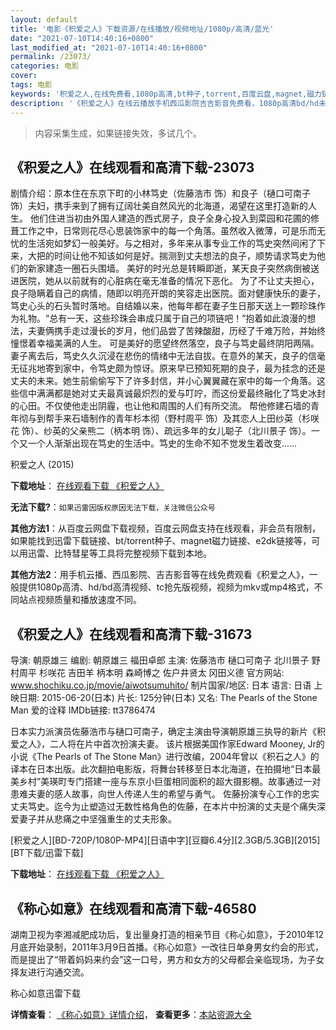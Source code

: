 ```yaml
---
layout: default
title: '电影《积爱之人》下载资源/在线播放/视频地址/1080p/高清/蓝光'
date: "2021-07-10T14:40:16+0800"
last_modified_at: "2021-07-10T14:40:16+0800"
permalink: /23073/
categories: 电影
cover:
tags: 电影
keywords: '积爱之人,在线免费看,1080p高清,bt种子,torrent,百度云盘,magnet,磁力链,迅雷下载资源'
description: '《积爱之人》在线云播放手机西瓜影院吉吉影音免费看，1080p高清bd/hd未删减完整版和tc抢先枪版，mkv/mp4格式，附带bt/torrent种子、magnet/磁力链、百度云盘、网盘资源迅雷下载链接'
---
```


>内容采集生成，如果链接失效，多试几个。


## 《积爱之人》在线观看和高清下载-23073

剧情介绍：原本住在东京下町的小林笃史（佐藤浩市 饰）和良子（樋口可南子 饰）夫妇，携手来到了拥有辽阔壮美自然风光的北海道，渴望在这里打造新的人生。   他们住进当初由外国人建造的西式房子，良子全身心投入到菜园和花圃的修葺工作之中，日常则花尽心思装饰家中的每一个角落。虽然收入微薄，可是乐而无忧的生活宛如梦幻一般美好。与之相对，多年来从事专业工作的笃史突然间闲了下来，大把的时间让他不知该如何是好。揣测到丈夫想法的良子，顺势请求笃史为他们的新家建造一圈石头围墙。   美好的时光总是转瞬即逝，某天良子突然病倒被送进医院，她从以前就有的心脏病在毫无准备的情况下恶化。   为了不让丈夫担心，良子隐瞒着自己的病情，随即以明亮开朗的笑容走出医院。面对健康快乐的妻子，笃史心头的石头暂时落地。自结婚以来，他每年都在妻子生日那天送上一颗珍珠作为礼物。“总有一天，这些珍珠会串成只属于自己的项链吧！”抱着如此浪漫的想法，夫妻俩携手走过漫长的岁月，他们品尝了苦辣酸甜，历经了千难万险，并始终憧憬着幸福美满的人生。   可是美好的愿望终然落空，良子与笃史最终阴阳两隔。   妻子离去后，笃史久久沉浸在悲伤的情绪中无法自拔。在意外的某天，良子的信毫无征兆地寄到家中，令笃史颇为惊讶。原来早已预知死期的良子，最为挂念的还是丈夫的未来。她生前偷偷写下了许多封信，并小心翼翼藏在家中的每一个角落。这些信中满满都是她对丈夫最真诚最炽烈的爱与叮咛，而这份爱最终融化了笃史冰封的心田。不仅使他走出阴霾，也让他和周围的人们有所交流。   帮他修建石墙的青年彻与到帮手来石墙制作的青年杉本彻（野村周平 饰）及其恋人上田纱英（杉咲花 饰）、纱英的父亲熊二（柄本明 饰）、疏远多年的女儿聪子（北川景子 饰）。一个又一个人渐渐出现在笃史的生活中。笃史的生命不知不觉发生着改变……


积爱之人 (2015)

**下载地址**： [在线观看下载 《积爱之人》](https://www.btbtdy.me/btdy/dy79.html) 


**无法下载?**：`如果迅雷因版权原因无法下载，关注微信公众号 `

**其他方法1**：从百度云网盘下载视频，百度云网盘支持在线观看，非会员有限制，如果能找到迅雷下载链接、bt/torrent种子、magnet磁力链接、e2dk链接等，可以用迅雷、比特彗星等工具将完整视频下载到本地。

**其他方法2**：用手机云播、西瓜影院、吉吉影音等在线免费观看《积爱之人》，一般提供1080p高清、hd/bd高清视频、tc抢先版视频，视频为mkv或mp4格式，不同站点视频质量和播放速度不同。


## 《积爱之人》在线观看和高清下载-31673

导演: 朝原雄三 编剧: 朝原雄三 福田卓郎 主演: 佐藤浩市 樋口可南子 北川景子 野村周平 杉咲花 吉田羊 柄本明 森崎博之 佐户井贤太 冈田义德 官方网站: www.shochiku.co.jp/movie/aiwotsumuhito/ 制片国家/地区: 日本 语言: 日语 上映日期: 2015-06-20(日本) 片长: 125分钟(日本) 又名: The Pearls of the Stone Man 爱的诠释 IMDb链接: tt3786474

日本实力派演员佐藤浩市与樋口可南子，确定主演由导演朝原雄三执导的新片《积爱之人》，二人将在片中首次扮演夫妻。 该片根据美国作家Edward Mooney, Jr的小说《The Pearls of The Stone Man》进行改编，2004年曾以《积石之人》的译本在日本出版。此次翻拍电影版，将舞台转移至日本北海道，在拍摄地“日本最美乡村”美瑛町专门搭建一座与东京小巨蛋相同面积的超大摄影棚。故事通过一对患难夫妻的感人故事，向世人传递人生的希望与勇气。 佐藤扮演专心工作的忠实丈夫笃史。迄今为止塑造过无数性格角色的佐藤，在本片中扮演的丈夫是个痛失深爱妻子并从悲痛之中坚强重生的丈夫形象。


[积爱之人][BD-720P/1080P-MP4][日语中字][豆瓣6.4分][2.3GB/5.3GB][2015][BT下载/迅雷下载]

**下载地址**： [在线观看下载 《积爱之人》](https://www.btdx8.com/torrent/the_pearls_of_the_stone_man_2015.html) 


## 《称心如意》在线观看和高清下载-46580

湖南卫视为李湘减肥成功后，复出量身打造的相亲节目《称心如意》，于2010年12月底开始录制，2011年3月9日首播。《称心如意》一改往日单身男女约会的形式，而是提出了&ldquo;带着妈妈来约会&rdquo;这一口号，男方和女方的父母都会亲临现场，为子女择友进行沟通交流。


称心如意迅雷下载

**详情查看**： [《称心如意》详情介绍](/movie/46580/)， **查看更多**：[本站资源大全](/movie/t/all/)

